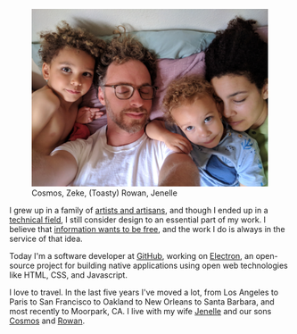 <!--
title: Bio
description: A little about me, Zeke Sikelianos
noIndex: true
-->

<figure>
  <img src="/bio/family-selfie.jpg">
  <figcaption>Cosmos, Zeke, (Toasty) Rowan, Jenelle</figcaption>
</figure>

I grew up in a family of <a href="http://beaver.zeke.sikelianos.com/">artists and artisans</a>, and
though I ended up in a [technical field](/github), I still consider design to an essential part of my work. I believe that <a href="https://en.wikipedia.org/wiki/Hacker_ethic">information wants to be free</a>, and the work I do is always in the service of that idea.

Today I'm a software developer at <a href="https://github.com/about">GitHub</a>, working on <a href="http://electron.atom.io">Electron</a>, an open-source project for building native applications using open web technologies like HTML, CSS, and Javascript.

I love to travel. In the last five years I've moved a lot, from Los Angeles to Paris to San Francisco to Oakland to New Orleans to Santa Barbara, and most recently to Moorpark, CA. I live with my wife <a href="https://www.instagram.com/nelbo_/">Jenelle</a> and our sons <a href="https://www.instagram.com/p/6IUj0eFvFU/?taken-by=nelbo">Cosmos</a>
and
<a href="https://cloudup.com/cF8ek7Pbn5C">Rowan</a>.

<!-- My resolution for 2016 was to channel Ganesha, the "remover of obstacles".

My resolution for 2017 is to learn more about building the immutable decentralized Internet of the future, moving control of information sharing from corporations to individuals. -->

